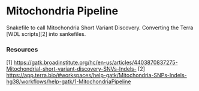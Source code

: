 # Mitochondria Pipeline
Snakefile to call Mitochondria Short Variant Discovery. Converting the Terra [WDL scripts][2] into sankefiles.


### Resources
[1] https://gatk.broadinstitute.org/hc/en-us/articles/4403870837275-Mitochondrial-short-variant-discovery-SNVs-Indels-
[2] https://app.terra.bio/#workspaces/help-gatk/Mitochondria-SNPs-Indels-hg38/workflows/help-gatk/1-MitochondriaPipeline

